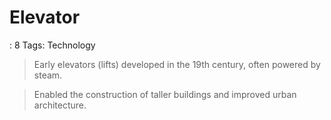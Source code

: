 # Elevator

: 8
Tags: Technology

> Early elevators (lifts) developed in the 19th century, often powered by steam.
> 

> Enabled the construction of taller buildings and improved urban architecture.
>